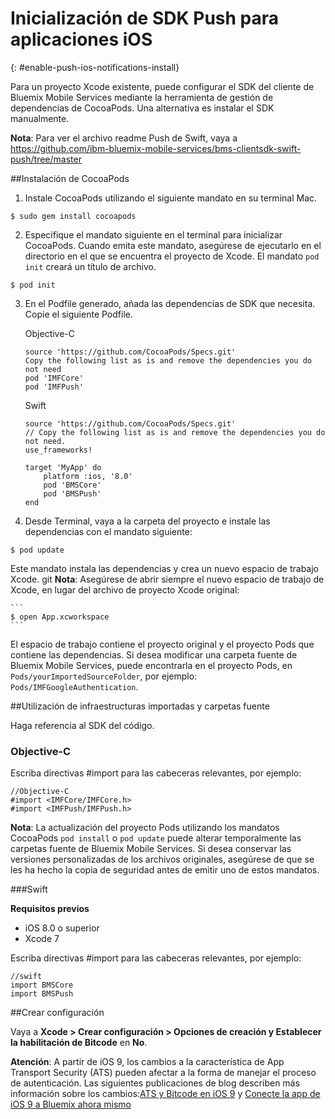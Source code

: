 # Inicialización de SDK Push para aplicaciones iOS
{: #enable-push-ios-notifications-install}

Para un proyecto Xcode existente, puede configurar el SDK del cliente de Bluemix Mobile Services mediante la herramienta de gestión de dependencias de CocoaPods. Una alternativa es instalar el SDK manualmente.

**Nota**: Para ver el archivo readme Push de Swift, vaya a https://github.com/ibm-bluemix-mobile-services/bms-clientsdk-swift-push/tree/master

##Instalación de CocoaPods

1. Instale CocoaPods utilizando el siguiente mandato en su terminal Mac.
```
$ sudo gem install cocoapods
```
2. Especifique el mandato siguiente en el terminal para inicializar CocoaPods. Cuando emita este mandato, asegúrese de ejecutarlo en el directorio en el que se encuentra el proyecto de Xcode. El mandato `pod init` creará un título de archivo.
```
$ pod init
```
3. En el Podfile generado, añada las dependencias de SDK que necesita. Copie el siguiente Podfile.

   Objective-C

    ```
    source 'https://github.com/CocoaPods/Specs.git'
	Copy the following list as is and remove the dependencies you do not need
	pod 'IMFCore'
	pod 'IMFPush'
	```

   Swift

	```
	source 'https://github.com/CocoaPods/Specs.git'
	// Copy the following list as is and remove the dependencies you do not need.
	use_frameworks!

	target 'MyApp' do
	    platform :ios, '8.0'
	    pod 'BMSCore'
	    pod 'BMSPush'
	end
	```
3. Desde Terminal, vaya a la carpeta del proyecto e instale las dependencias con el mandato siguiente:
```
$ pod update
```
Este mandato instala las dependencias y crea un nuevo espacio de trabajo Xcode. git **Nota**: Asegúrese de abrir siempre el nuevo espacio de trabajo de Xcode, en lugar del archivo de proyecto Xcode original:

	```
	$ open App.xcworkspace
	```
El espacio de trabajo contiene el proyecto original y el proyecto Pods que contiene las dependencias. Si desea modificar una carpeta fuente de Bluemix Mobile Services, puede encontrarla en el proyecto Pods, en `Pods/yourImportedSourceFolder`, por ejemplo: `Pods/IMFGoogleAuthentication`.

##Utilización de infraestructuras importadas y carpetas fuente

Haga referencia al SDK del código.


### Objective-C

Escriba directivas #import para las cabeceras relevantes, por
ejemplo:

```
//Objective-C
#import <IMFCore/IMFCore.h>
#import <IMFPush/IMFPush.h>
```

**Nota**: La actualización del proyecto Pods utilizando los mandatos CocoaPods `pod install` o `pod update` puede alterar temporalmente las carpetas fuente de Bluemix Mobile Services. Si desea conservar las versiones personalizadas
de los archivos originales, asegúrese de que se les ha hecho la copia de seguridad antes de emitir uno de estos
mandatos.

###Swift

**Requisitos previos**

- iOS 8.0 o superior
- Xcode 7


Escriba directivas #import para las cabeceras relevantes, por
ejemplo:

```
//swift
import BMSCore
import BMSPush
```


##Crear configuración

Vaya a **Xcode > Crear configuración > Opciones de creación y Establecer la habilitación de Bitcode** en **No**.

**Atención**: A partir de iOS 9, los cambios a la característica de App Transport Security (ATS) pueden afectar a la forma de manejar el proceso de autenticación. Las siguientes publicaciones de blog describen más información sobre los cambios:[ATS y Bitcode en iOS 9](https://developer.ibm.com/mobilefirstplatform/2015/09/09/ats-and-bitcode-in-ios9/) y [Conecte la app de iOS 9 a Bluemix ahora mismo](https://www.ng.bluemix.net/docs/services/mobilepush/%20https://developer.ibm.com/bluemix/2015/09/16/connect-your-ios-9-app-to-bluemix/%20)
